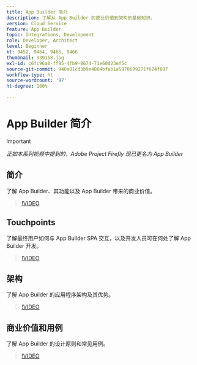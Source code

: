```yaml
---
title: App Builder 简介
description: 了解从 App Builder 的商业价值到架构的基础知识。
version: Cloud Service
feature: App Builder
topic: Integrations, Development
role: Developer, Architect
level: Beginner
kt: 9452, 9464, 9465, 9466
thumbnail: 339158.jpg
exl-id: c6fc96a0-ff95-4fb9-8674-71e60d23ef5c
source-git-commit: 940a01cd3b9e4804bfab1a5970699271f624f087
workflow-type: ht
source-wordcount: '97'
ht-degree: 100%

---
```


# App Builder 简介

>[!IMPORTANT]
>
> _正如本系列视频中提到的，Adobe Project Firefly 现已更名为 App Builder_

## 简介

了解 App Builder、其功能以及 App Builder 带来的商业价值。

>[!VIDEO](https://video.tv.adobe.com/v/339158/?quality=12&learn=on)

## Touchpoints

了解最终用户如何与 App Builder SPA 交互，以及开发人员可在何处了解 App Builder 开发。

>[!VIDEO](https://video.tv.adobe.com/v/339159/?quality=12&learn=on)

## 架构

了解 App Builder 的应用程序架构及其优势。

>[!VIDEO](https://video.tv.adobe.com/v/339160/?quality=12&learn=on)

## 商业价值和用例

了解 App Builder 的设计原则和常见用例。

>[!VIDEO](https://video.tv.adobe.com/v/339161/?quality=12&learn=on)
